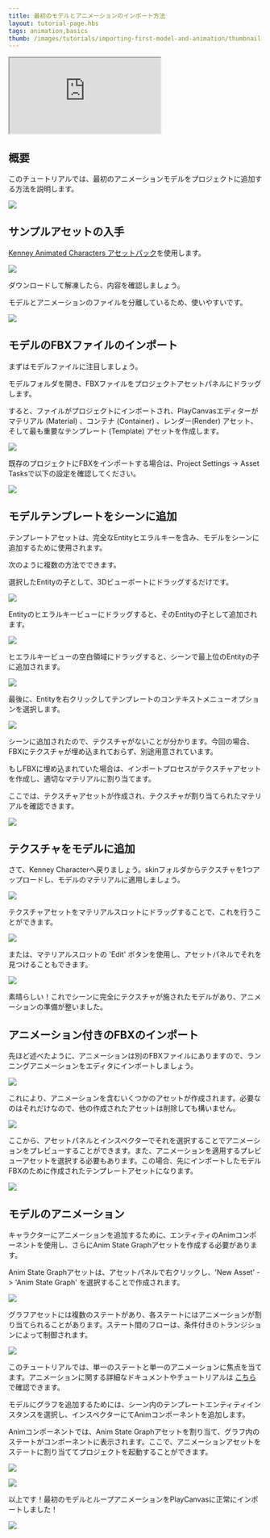 ```yaml
---
title: 最初のモデルとアニメーションのインポート方法
layout: tutorial-page.hbs
tags: animation,basics
thumb: /images/tutorials/importing-first-model-and-animation/thumbnail.jpg
---
```


<iframe loading="lazy" src="https://www.youtube.com/embed/r0LYQw7laRA" title="YouTube video player" allow="accelerometer; autoplay; clipboard-write; encrypted-media; gyroscope; picture-in-picture" allowfullscreen></iframe>

## 概要

このチュートリアルでは、最初のアニメーションモデルをプロジェクトに追加する方法を説明します。

![][preview-image]

## サンプルアセットの入手

[Kenney Animated Characters アセットパック][kenney-site]を使用します。

![][kenney-site-image]

ダウンロードして解凍したら、内容を確認しましょう。

モデルとアニメーションのファイルを分離しているため、使いやすいです。

![][asset-pack-contents-image]

## モデルのFBXファイルのインポート

まずはモデルファイルに注目しましょう。

モデルフォルダを開き、FBXファイルをプロジェクトアセットパネルにドラッグします。

すると、ファイルがプロジェクトにインポートされ、PlayCanvasエディターがマテリアル (Material) 、コンテナ (Container) 、レンダー(Render) アセット、そして最も重要なテンプレート (Template) アセットを作成します。

![][importing-model-fbx-image]

既存のプロジェクトにFBXをインポートする場合は、Project Settings -> Asset Tasksで以下の設定を確認してください。

![][asset-tasks-settings-image]

## モデルテンプレートをシーンに追加

テンプレートアセットは、完全なEntityヒエラルキーを含み、モデルをシーンに追加するために使用されます。

次のように複数の方法でできます。

選択したEntityの子として、3Dビューポートにドラッグするだけです。

![][template-add-scene-view-image]

Entityのヒエラルキービューにドラッグすると、そのEntityの子として追加されます。

![][template-add-on-entity-image]

ヒエラルキービューの空白領域にドラッグすると、シーンで最上位のEntityの子に追加されます。

![][template-add-scene-hierarchy-area-image]

最後に、Entityを右クリックしてテンプレートのコンテキストメニューオプションを選択します。

![][template-add-context-menu-image]

シーンに追加されたので、テクスチャがないことが分かります。今回の場合、FBXにテクスチャが埋め込まれておらず、別途用意されています。

もしFBXに埋め込まれていた場合は、インポートプロセスがテクスチャアセットを作成し、適切なマテリアルに割り当てます。

ここでは、テクスチャアセットが作成され、テクスチャが割り当てられたマテリアルを確認できます。

![][embedded-textures-fbx-example-image]

## テクスチャをモデルに追加

さて、Kenney Characterへ戻りましょう。skinフォルダからテクスチャを1つアップロードし、モデルのマテリアルに適用しましょう。

![][importing-texture-image]

テクスチャアセットをマテリアルスロットにドラッグすることで、これを行うことができます。

![][texture-to-material-image]

または、マテリアルスロットの 'Edit' ボタンを使用し、アセットパネルでそれを見つけることもできます。
 

![][material-pick-texture-image]

素晴らしい！これでシーンに完全にテクスチャが施されたモデルがあり、アニメーションの準備が整いました。

## アニメーション付きのFBXのインポート

先ほど述べたように、アニメーションは別のFBXファイルにありますので、ランニングアニメーションをエディタにインポートしましょう。

![][importing-animation-fbx-image]

これにより、アニメーションを含むいくつかのアセットが作成されます。必要なのはそれだけなので、他の作成されたアセットは削除しても構いません。

![][delete-animation-files-image]

ここから、アセットパネルとインスペクターでそれを選択することでアニメーションをプレビューすることができます。また、アニメーションを適用するプレビューアセットを選択する必要もあります。この場合、先にインポートしたモデルFBXのために作成されたテンプレートアセットになります。

![][animation-preview-image]

## モデルのアニメーション

キャラクターにアニメーションを追加するために、エンティティのAnimコンポーネントを使用し、さらにAnim State Graphアセットを作成する必要があります。

Anim State Graphアセットは、アセットパネルで右クリックし、'New Asset'  -> 'Anim State Graph' を選択することで作成されます。

![][create-anim-state-graph-image]

グラフアセットには複数のステートがあり、各ステートにはアニメーションが割り当てられることがあります。ステート間のフローは、条件付きのトランジションによって制御されます。

![][anim-state-graph-image]

このチュートリアルでは、単一のステートと単一のアニメーションに焦点を当てます。アニメーションに関する詳細なドキュメントやチュートリアルは  [こちら][animation-documentation]で確認できます。

モデルにグラフを追加するためには、シーン内のテンプレートエンティティインスタンスを選択し、インスペクターにてAnimコンポーネントを追加します。

Animコンポーネントでは、Anim State Graphアセットを割り当て、グラフ内のステートがコンポーネントに表示されます。ここで、アニメーションアセットをステートに割り当ててプロジェクトを起動することができます。

![][add-anim-component-image]

![][add-animation-to-anim-image]

以上です！最初のモデルとループアニメーションをPlayCanvasに正常にインポートしました！

![][preview-image]

[preview-image]: /images/tutorials/importing-first-model-and-animation/preview.gif
[kenney-site]: https://www.kenney.nl/assets/animated-characters
[kenney-site-image]: /images/tutorials/importing-first-model-and-animation/kenney-site.jpg
[asset-pack-contents-image]: /images/tutorials/importing-first-model-and-animation/asset-pack-contents.png
[importing-model-fbx-image]: /images/tutorials/importing-first-model-and-animation/importing-model-fbx.gif
[asset-tasks-settings-image]: /images/tutorials/importing-first-model-and-animation/asset-tasks-settings.png
[template-add-scene-view-image]: /images/tutorials/importing-first-model-and-animation/template-add-scene-view.gif
[template-add-on-entity-image]: /images/tutorials/importing-first-model-and-animation/template-add-on-entity.gif
[template-add-scene-hierarchy-area-image]: /images/tutorials/importing-first-model-and-animation/template-add-scene-hierarchy-area.gif
[template-add-context-menu-image]: /images/tutorials/importing-first-model-and-animation/template-add-context-menu.gif
[embedded-textures-fbx-example-image]: /images/tutorials/importing-first-model-and-animation/embedded-textures-fbx-example.png
[importing-texture-image]: /images/tutorials/importing-first-model-and-animation/importing-texture.gif
[texture-to-material-image]: /images/tutorials/importing-first-model-and-animation/texture-to-material.gif
[material-pick-texture-image]: /images/tutorials/importing-first-model-and-animation/material-pick-texture.gif
[importing-animation-fbx-image]: /images/tutorials/importing-first-model-and-animation/importing-animation-fbx.gif
[delete-animation-files-image]: /images/tutorials/importing-first-model-and-animation/delete-animation-files.png
[animation-documentation]: /user-manual/animation/

[animation-preview-image]: /images/tutorials/importing-first-model-and-animation/animation-preview.gif
[create-anim-state-graph-image]: /images/tutorials/importing-first-model-and-animation/create-anim-state-graph.gif
[anim-state-graph-image]: /images/tutorials/importing-first-model-and-animation/anim-state-graph.png
[add-anim-component-image]: /images/tutorials/importing-first-model-and-animation/add-anim-component.gif
[add-animation-to-anim-image]: /images/tutorials/importing-first-model-and-animation/add-animation-to-anim.gif
